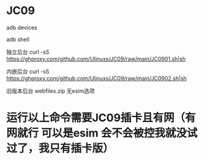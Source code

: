 # JC09

adb devices

adb shell

独立后台
curl -sS https://ghproxy.com/github.com/Ulinuxs/JC09/raw/main/JC0901.sh|sh

内嵌后台
curl -sS https://ghproxy.com/github.com/Ulinuxs/JC09/raw/main/JC0902.sh|sh

旧版本后台
webfiles.zip 无esim选项

# 运行以上命令需要JC09插卡且有网（有网就行 可以是esim 会不会被控我就没试过了，我只有插卡版）
